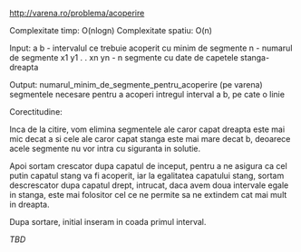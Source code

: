 http://varena.ro/problema/acoperire

Complexitate timp: O(nlogn) 
Complexitate spatiu: O(n)

Input:
a b - intervalul ce trebuie acoperit cu minim de segmente
n - numarul de segmente
x1 y1 
.
.
xn yn - n segmente cu date de capetele stanga-dreapta

Output:
numarul_minim_de_segmente_pentru_acoperire (pe varena)
segmentele necesare pentru a acoperi intregul interval a b, pe cate o linie

Corectitudine:

Inca de la citire, vom elimina segmentele ale caror capat dreapta este mai mic decat a 
si cele ale caror capat stanga este mai mare decat b, deoarece acele segmente nu vor 
intra cu siguranta in solutie. 

Apoi sortam crescator dupa capatul de inceput, pentru a ne asigura ca cel putin capatul 
stang va fi acoperit, iar la egalitatea capatului stang, sortam descrescator dupa 
capatul drept, intrucat, daca avem doua intervale egale in stanga, este mai folositor
cel ce ne permite sa ne extindem cat mai mult in dreapta. 

Dupa sortare, initial inseram in coada primul interval. 

*TBD*
